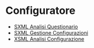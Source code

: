 # Configuratore
- [SXML Analisi  Questionario](Sorgenti/DOC/V3/ASE/CFSER_01.md)
- [SXML Gestione Configurazioni](Sorgenti/DOC/V3/ASE/CFSER_02.md)
- [XSML Analisi  Configurazione](Sorgenti/DOC/V3/ASE/CFSER_03.md)
